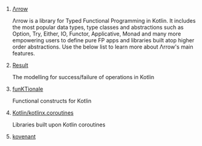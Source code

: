 1. [Λrrow](https://github.com/arrow-kt/arrow)

   Λrrow is a library for Typed Functional Programming in Kotlin. It includes the most popular data types, type classes and abstractions such as Option, Try, Either, IO, Functor, Applicative, Monad and many more empowering users to define pure FP apps and libraries built atop higher order abstractions. Use the below list to learn more about Λrrow's main features.

2. [Result](https://github.com/kittinunf/Result) 

   The modelling for success/failure of operations in Kotlin  
   
3. [funKTionale](https://github.com/MarioAriasC/funKTionale)   

   Functional constructs for Kotlin
   
4. [Kotlin/kotlinx.coroutines](https://github.com/Kotlin/kotlinx.coroutines)
   
    Libraries built upon Kotlin coroutines
5. [kovenant](https://github.com/mplatvoet/kovenant)    